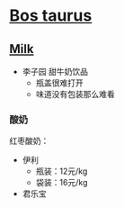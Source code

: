 # [Bos taurus](https://en.wikipedia.org/wiki/Cattle)

## [Milk](https://en.wikipedia.org/wiki/Milk)
- 李子园 甜牛奶饮品
  - 瓶盖很难打开
  - 味道没有包装那么难看

### 酸奶
红枣酸奶：
- 伊利
  - 瓶装：12元/kg
  - 袋装：16元/kg
- 君乐宝